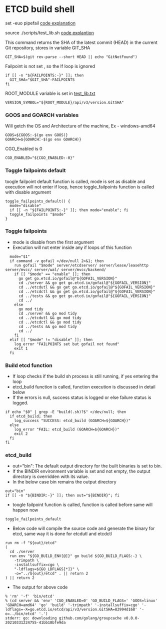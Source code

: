 # ETCD build shell

set -euo pipefail [code explanation](../sub_executions/test_sh/set.md)

source ./scripts/test_lib.sh [code explantion](../sub_executions/test_sh/test_lib.md)



This command returns the SHA of the latest commit (HEAD) in the current Git repository, stores in variable GIT_SHA

```
GIT_SHA=$(git rev-parse --short HEAD || echo "GitNotFound")
```

Failpoint is not set , so the If loop is ignored
```
if [[ -n "${FAILPOINTS:-}" ]]; then
  GIT_SHA="$GIT_SHA"-FAILPOINTS
fi
```

ROOT_MODULE variable is set in [test_lib.txt](../variables/test_lib.txt)
```
VERSION_SYMBOL="${ROOT_MODULE}/api/v3/version.GitSHA"
```

### GOOS and GOARCH variables

Will getch the OS and Architecture of the machine, Ex - windows-amd64

```
GOOS=${GOOS:-$(go env GOOS)}
GOARCH=${GOARCH:-$(go env GOARCH)}
```

CGO_Enabled is 0
```
CGO_ENABLED="${CGO_ENABLED:-0}"
```

### Toggle failpoints default

toogle failpoint default function is called, mode is set as disable and execution will not enter if loop,
hence toggle_failpoints function is called with disable argument
```
toggle_failpoints_default() {
  mode="disable"
  if [[ -n "${FAILPOINTS:-}" ]]; then mode="enable"; fi
  toggle_failpoints "$mode"
}
```

### Toggle failpoints

- mode is disable from the first argument
- Execution will not enter inside any if loops of this function

```
  mode="$1"
  if command -v gofail >/dev/null 2>&1; then
    run gofail "$mode" server/etcdserver/ server/lease/leasehttp server/mvcc/ server/wal/ server/mvcc/backend/
    if [[ "$mode" == "enable" ]]; then
      go get go.etcd.io/gofail@"${GOFAIL_VERSION}"
      cd ./server && go get go.etcd.io/gofail@"${GOFAIL_VERSION}"
      cd ../etcdutl && go get go.etcd.io/gofail@"${GOFAIL_VERSION}"
      cd ../etcdctl && go get go.etcd.io/gofail@"${GOFAIL_VERSION}"
      cd ../tests && go get go.etcd.io/gofail@"${GOFAIL_VERSION}"
      cd ../
    else
      go mod tidy
      cd ./server && go mod tidy
      cd ../etcdutl && go mod tidy
      cd ../etcdctl && go mod tidy
      cd ../tests && go mod tidy
      cd ../
    fi
  elif [[ "$mode" != "disable" ]]; then
    log_error "FAILPOINTS set but gofail not found"
    exit 1
  fi

```

### Build etcd function

- If loop checks if the build sh process is still running, if yes entering the loop
- etcd_build function is called, function execution is discussed in detail below
- If the errors is null, success status is logged or else failure status is logged.

```
if echo "$0" | grep -E "build(.sh)?$" >/dev/null; then
  if etcd_build; then
    log_success "SUCCESS: etcd_build (GOARCH=${GOARCH})"
  else
    log_error "FAIL: etcd_build (GOARCH=${GOARCH})"
    exit 2
  fi
fi
```

### etcd_build 

- out="bin": The default output directory for the built binaries is set to bin.
- If the BINDIR environment variable is set and not empty, the output directory is overridden with its value.
- In the below case bin remains the output directory

```
out="bin"
if [[ -n "${BINDIR:-}" ]]; then out="${BINDIR}"; fi
```

- toogle failpoint function is called, function is called before same will happen now

```
toggle_failpoints_default
```

- Below code will compile the source code and generate the binary for etcd, same way it is done for etcdutl and etcdctl

```
run rm -f "${out}/etcd"
(
  cd ./server
  run env "${GO_BUILD_ENV[@]}" go build ${GO_BUILD_FLAGS:-} \
    -trimpath \
    -installsuffix=cgo \
    "-ldflags=${GO_LDFLAGS[*]}" \
    -o="../${out}/etcd" . || return 2
) || return 2

```
- The output for above code

```
% 'rm' '-f' 'bin/etcd'
% (cd server && 'env' 'CGO_ENABLED=0' 'GO_BUILD_FLAGS=' 'GOOS=linux' 'GOARCH=amd64' 'go' 'build' '-trimpath' '-installsuffix=cgo' '-ldflags=-X=go.etcd.io/etcd/api/v3/version.GitSHA=82994d168' '-o=../bin/etcd' '.')
stderr: go: downloading github.com/golang/groupcache v0.0.0-20210331224755-41bb18bfe9da

```

